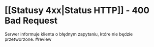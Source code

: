 # [[Statusy 4xx|Status HTTP]] - 400 Bad Request
Serwer informuje klienta o błędnym zapytaniu, które nie będzie przetworzone. #review